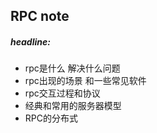 ## RPC note

##### headline:

+ rpc是什么 解决什么问题
+ rpc出现的场景 和一些常见软件
+ rpc交互过程和协议
+ 经典和常用的服务器模型
+ RPC的分布式

